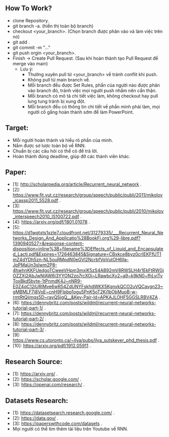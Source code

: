 How To Work?
-
- clone Repository.
- git branch -a. (hiển thị toàn bộ branch)
- checkout <your_branch>. (Chọn branch được phân vào và làm việc trên nó)
- git add .
- git commit -m "..."
- git push orgin <your_branch>.
- Finish -> Create Pull Request. (Sau khi hoàn thành tạo Pull Request để merge vào main)
  * Lưu ý:
    - Thường xuyên pull từ <your_branch> về tránh conflit khi push.
    - Không pull từ main branch về.
    - Mỗi branch đều được Set Rules, phần của người nào được phân vào branch đó, tránh việc mọi người push nhầm nên cẩn thận.
    - Mỗi branch có mô tả chi tiết việc làm, không checkout hay pull lung tung tránh bị xung đột.
    - Mỗi branch đều có thông tin chi tiết về phần mình phải làm, mọi người cố gắng hoàn thành sớm để làm PowerPoint.

Target:
-
- Mỗi người hoàn thành và hiểu rõ phần của mình.
- Nắm được sơ lược toàn bộ về RNN.
- Chuẩn bị các câu hỏi có thể có để trả lời.
- Hoàn thành đúng deadline, giúp đỡ các thành viên khác.


Paper:
- 
- [1]: http://scholarpedia.org/article/Recurrent_neural_network .
- [2]: https://www.fit.vut.cz/research/group/speech/public/publi/2011/mikolov_icassp2011_5528.pdf .
- [3]: https://www.fit.vut.cz/research/group/speech/public/publi/2010/mikolov_interspeech2010_IS100722.pdf .
- [4]: https://arxiv.org/pdf/1801.01078 .
- [5]: https://d1wqtxts1xzle7.cloudfront.net/31279335/___Recurrent_Neural_Networks_Design_And_Applicatio%28BookFi.org%29-libre.pdf?1390940527=&response-content-disposition=inline%3B+filename%3DEffects_of_Liquid_and_Encapsulated_Lacti.pdf&Expires=1726463845&Signature=CBxkce8byz0crIEKFfUT1mZ4dYDh5zn-NL5ouRMpdN0eGVl2NcrbfVqVutOH6lla-JpPMaUn3slwm2P8-4hwhnKKFUedgoTCweeVHpm3mxiK5zS4AB92mV8RWSLH4r1EkFtRWGjOZZXj2AbJwNlAW6j3YYON2zo7rcXOi~LRawbcXy2~a9~k9kN0~fhLyiTvToxBkd5bvte-1tPnmdK4J~nNR9-E0Z4qC12iURlMve6wR54ZdUNYFskhdWKX5KgnvkQCO2uVQCavgn23~gMBMLF7i8VoE~cnH9Flpbp1ogu5PnK5oT2Ki1bObMuoB-w-rmtRtQjimqs5D~rayQSjgQ__&Key-Pair-Id=APKAJLOHF5GGSLRBV4ZA .
- [6]: https://dennybritz.com/posts/wildml/recurrent-neural-networks-tutorial-part-1/ .
- [7]: https://dennybritz.com/posts/wildml/recurrent-neural-networks-tutorial-part-2/ .
- [8]: https://dennybritz.com/posts/wildml/recurrent-neural-networks-tutorial-part-3/ .
- [9]: https://www.cs.utoronto.ca/~ilya/pubs/ilya_sutskever_phd_thesis.pdf .
- [10]: https://arxiv.org/pdf/1912.05911 .
 
Research Source:
- 
- [1]: https://arxiv.org/ .
- [2]: https://scholar.google.com/ .
- [3]: https://openai.com/research/ .

Datasets Research:
-
- [1]: https://datasetsearch.research.google.com/ .
- [2]: https://data.gov/ .
- [3]: https://paperswithcode.com/datasets .
- Mọi người có thể tìm thêm tài liệu trên Youtube về RNN.

